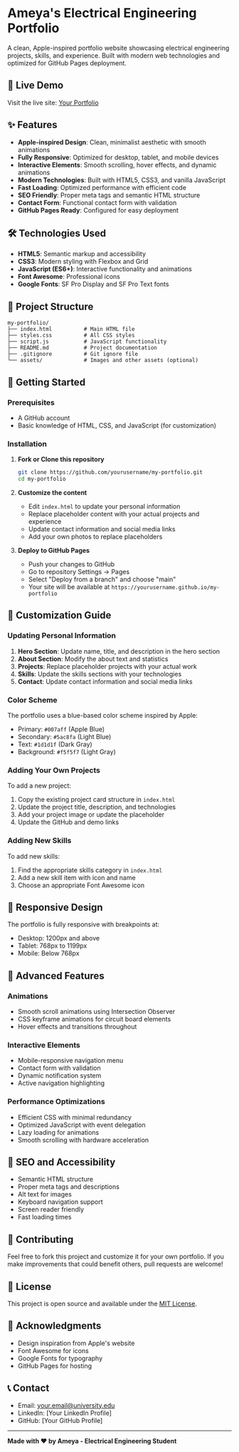# Ameya's Electrical Engineering Portfolio

A clean, Apple-inspired portfolio website showcasing electrical engineering projects, skills, and experience. Built with modern web technologies and optimized for GitHub Pages deployment.

## 🚀 Live Demo

Visit the live site: [Your Portfolio](https://yourusername.github.io/my-portfolio)

## ✨ Features

- **Apple-inspired Design**: Clean, minimalist aesthetic with smooth animations
- **Fully Responsive**: Optimized for desktop, tablet, and mobile devices
- **Interactive Elements**: Smooth scrolling, hover effects, and dynamic animations
- **Modern Technologies**: Built with HTML5, CSS3, and vanilla JavaScript
- **Fast Loading**: Optimized performance with efficient code
- **SEO Friendly**: Proper meta tags and semantic HTML structure
- **Contact Form**: Functional contact form with validation
- **GitHub Pages Ready**: Configured for easy deployment

## 🛠️ Technologies Used

- **HTML5**: Semantic markup and accessibility
- **CSS3**: Modern styling with Flexbox and Grid
- **JavaScript (ES6+)**: Interactive functionality and animations
- **Font Awesome**: Professional icons
- **Google Fonts**: SF Pro Display and SF Pro Text fonts

## 📁 Project Structure

```
my-portfolio/
├── index.html          # Main HTML file
├── styles.css          # All CSS styles
├── script.js           # JavaScript functionality
├── README.md           # Project documentation
├── .gitignore          # Git ignore file
└── assets/             # Images and other assets (optional)
```

## 🚀 Getting Started

### Prerequisites

- A GitHub account
- Basic knowledge of HTML, CSS, and JavaScript (for customization)

### Installation

1. **Fork or Clone this repository**
   ```bash
   git clone https://github.com/yourusername/my-portfolio.git
   cd my-portfolio
   ```

2. **Customize the content**
   - Edit `index.html` to update your personal information
   - Replace placeholder content with your actual projects and experience
   - Update contact information and social media links
   - Add your own photos to replace placeholders

3. **Deploy to GitHub Pages**
   - Push your changes to GitHub
   - Go to repository Settings → Pages
   - Select "Deploy from a branch" and choose "main"
   - Your site will be available at `https://yourusername.github.io/my-portfolio`

## 🎨 Customization Guide

### Updating Personal Information

1. **Hero Section**: Update name, title, and description in the hero section
2. **About Section**: Modify the about text and statistics
3. **Projects**: Replace placeholder projects with your actual work
4. **Skills**: Update the skills sections with your technologies
5. **Contact**: Update contact information and social media links

### Color Scheme

The portfolio uses a blue-based color scheme inspired by Apple:
- Primary: `#007aff` (Apple Blue)
- Secondary: `#5ac8fa` (Light Blue)
- Text: `#1d1d1f` (Dark Gray)
- Background: `#f5f5f7` (Light Gray)

### Adding Your Own Projects

To add a new project:

1. Copy the existing project card structure in `index.html`
2. Update the project title, description, and technologies
3. Add your project image or update the placeholder
4. Update the GitHub and demo links

### Adding New Skills

To add new skills:

1. Find the appropriate skills category in `index.html`
2. Add a new skill item with icon and name
3. Choose an appropriate Font Awesome icon

## 📱 Responsive Design

The portfolio is fully responsive with breakpoints at:
- Desktop: 1200px and above
- Tablet: 768px to 1199px
- Mobile: Below 768px

## 🔧 Advanced Features

### Animations
- Smooth scroll animations using Intersection Observer
- CSS keyframe animations for circuit board elements
- Hover effects and transitions throughout

### Interactive Elements
- Mobile-responsive navigation menu
- Contact form with validation
- Dynamic notification system
- Active navigation highlighting

### Performance Optimizations
- Efficient CSS with minimal redundancy
- Optimized JavaScript with event delegation
- Lazy loading for animations
- Smooth scrolling with hardware acceleration

## 🎯 SEO and Accessibility

- Semantic HTML structure
- Proper meta tags and descriptions
- Alt text for images
- Keyboard navigation support
- Screen reader friendly
- Fast loading times

## 🤝 Contributing

Feel free to fork this project and customize it for your own portfolio. If you make improvements that could benefit others, pull requests are welcome!

## 📄 License

This project is open source and available under the [MIT License](LICENSE).

## 🙏 Acknowledgments

- Design inspiration from Apple's website
- Font Awesome for icons
- Google Fonts for typography
- GitHub Pages for hosting

## 📞 Contact

- Email: your.email@university.edu
- LinkedIn: [Your LinkedIn Profile]
- GitHub: [Your GitHub Profile]

---

**Made with ❤️ by Ameya - Electrical Engineering Student**

